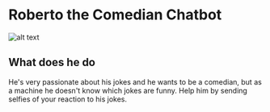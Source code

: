 # Roberto the Comedian Chatbot

![alt text](https://img.memecdn.com/rmx-rmx-yao-mings-face-is-everywhere_fb_866646.jpg)

## **What does he do**

He's very passionate about his jokes and he wants to be a comedian, but as a machine he doesn't know which jokes are funny. Help him by sending selfies of your reaction to his jokes.